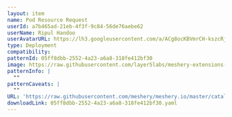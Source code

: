 ```yaml
---
layout: item
name: Pod Resource Request
userId: a7b465ad-21eb-4f3f-9c84-56de76aebe62
userName: Ripul Handoo
userAvatarURL: https://lh3.googleusercontent.com/a/ACg8ocKBVmrCH-kszcRj5jpdBR53K1-E7YPUd3-kFmRFGGRN=s96-c
type: Deployment
compatibility: 
patternId: 05ff8dbb-2552-4a23-a6a8-318fe412bf30
image: https://raw.githubusercontent.com/layer5labs/meshery-extensions-packages/master/action-assets/design-assets/05ff8dbb-2552-4a23-a6a8-318fe412bf30-light.png,https://raw.githubusercontent.com/layer5labs/meshery-extensions-packages/master/action-assets/design-assets/05ff8dbb-2552-4a23-a6a8-318fe412bf30-dark.png
patternInfo: |
  ""
patternCaveats: |
  ""
URL: 'https://raw.githubusercontent.com/meshery/meshery.io/master/catalog/05ff8dbb-2552-4a23-a6a8-318fe412bf30.yaml'
downloadLink: 05ff8dbb-2552-4a23-a6a8-318fe412bf30.yaml
---
```


